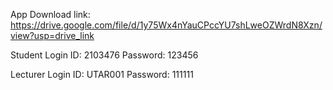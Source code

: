 App Download link: 
https://drive.google.com/file/d/1y75Wx4nYauCPccYU7shLweOZWrdN8Xzn/view?usp=drive_link

Student Login ID: 2103476
Password: 123456

Lecturer Login ID: UTAR001
Password: 111111
